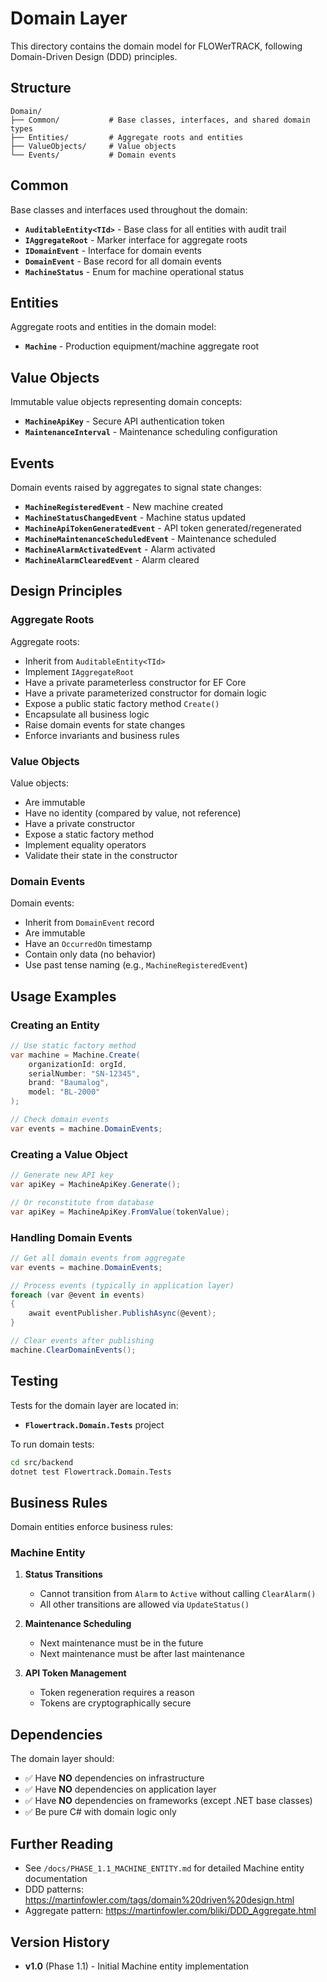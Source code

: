 # Domain Layer

This directory contains the domain model for FLOWerTRACK, following Domain-Driven Design (DDD) principles.

## Structure

```
Domain/
├── Common/           # Base classes, interfaces, and shared domain types
├── Entities/         # Aggregate roots and entities
├── ValueObjects/     # Value objects
└── Events/           # Domain events
```

## Common

Base classes and interfaces used throughout the domain:

- **`AuditableEntity<TId>`** - Base class for all entities with audit trail
- **`IAggregateRoot`** - Marker interface for aggregate roots
- **`IDomainEvent`** - Interface for domain events
- **`DomainEvent`** - Base record for all domain events
- **`MachineStatus`** - Enum for machine operational status

## Entities

Aggregate roots and entities in the domain model:

- **`Machine`** - Production equipment/machine aggregate root

## Value Objects

Immutable value objects representing domain concepts:

- **`MachineApiKey`** - Secure API authentication token
- **`MaintenanceInterval`** - Maintenance scheduling configuration

## Events

Domain events raised by aggregates to signal state changes:

- **`MachineRegisteredEvent`** - New machine created
- **`MachineStatusChangedEvent`** - Machine status updated
- **`MachineApiTokenGeneratedEvent`** - API token generated/regenerated
- **`MachineMaintenanceScheduledEvent`** - Maintenance scheduled
- **`MachineAlarmActivatedEvent`** - Alarm activated
- **`MachineAlarmClearedEvent`** - Alarm cleared

## Design Principles

### Aggregate Roots

Aggregate roots:
- Inherit from `AuditableEntity<TId>`
- Implement `IAggregateRoot`
- Have a private parameterless constructor for EF Core
- Have a private parameterized constructor for domain logic
- Expose a public static factory method `Create()`
- Encapsulate all business logic
- Raise domain events for state changes
- Enforce invariants and business rules

### Value Objects

Value objects:
- Are immutable
- Have no identity (compared by value, not reference)
- Have a private constructor
- Expose a static factory method
- Implement equality operators
- Validate their state in the constructor

### Domain Events

Domain events:
- Inherit from `DomainEvent` record
- Are immutable
- Have an `OccurredOn` timestamp
- Contain only data (no behavior)
- Use past tense naming (e.g., `MachineRegisteredEvent`)

## Usage Examples

### Creating an Entity

```csharp
// Use static factory method
var machine = Machine.Create(
    organizationId: orgId,
    serialNumber: "SN-12345",
    brand: "Baumalog",
    model: "BL-2000"
);

// Check domain events
var events = machine.DomainEvents;
```

### Creating a Value Object

```csharp
// Generate new API key
var apiKey = MachineApiKey.Generate();

// Or reconstitute from database
var apiKey = MachineApiKey.FromValue(tokenValue);
```

### Handling Domain Events

```csharp
// Get all domain events from aggregate
var events = machine.DomainEvents;

// Process events (typically in application layer)
foreach (var @event in events)
{
    await eventPublisher.PublishAsync(@event);
}

// Clear events after publishing
machine.ClearDomainEvents();
```

## Testing

Tests for the domain layer are located in:
- **`Flowertrack.Domain.Tests`** project

To run domain tests:

```bash
cd src/backend
dotnet test Flowertrack.Domain.Tests
```

## Business Rules

Domain entities enforce business rules:

### Machine Entity

1. **Status Transitions**
   - Cannot transition from `Alarm` to `Active` without calling `ClearAlarm()`
   - All other transitions are allowed via `UpdateStatus()`

2. **Maintenance Scheduling**
   - Next maintenance must be in the future
   - Next maintenance must be after last maintenance

3. **API Token Management**
   - Token regeneration requires a reason
   - Tokens are cryptographically secure

## Dependencies

The domain layer should:
- ✅ Have **NO** dependencies on infrastructure
- ✅ Have **NO** dependencies on application layer
- ✅ Have **NO** dependencies on frameworks (except .NET base classes)
- ✅ Be pure C# with domain logic only

## Further Reading

- See `/docs/PHASE_1.1_MACHINE_ENTITY.md` for detailed Machine entity documentation
- DDD patterns: https://martinfowler.com/tags/domain%20driven%20design.html
- Aggregate pattern: https://martinfowler.com/bliki/DDD_Aggregate.html

## Version History

- **v1.0** (Phase 1.1) - Initial Machine entity implementation
